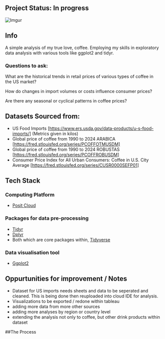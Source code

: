 ## Project Status: In progress 
![Imgur](https://imgur.com/kN2ygv1.gif)


##  Info
A simple analysis of my true love, coffee. Employing my skills in exploratory data analysis with various tools like ggplot2 and tidyr. 

### Questions to ask:
What are the historical trends in retail prices of various types of coffee in the US market? 

How do changes in import volumes or costs influence consumer prices? 

Are there any seasonal or cyclical patterns in coffee prices? 

## Datasets Sourced from:
* US Food Imports [https://www.ers.usda.gov/data-products/u-s-food-imports/] (Metrics given in kilos) 
* Global price of coffee from 1990 to 2024 ARABICA [https://fred.stlouisfed.org/series/PCOFFOTMUSDM]
* Global price of coffee from 1990 to 2024 ROBUSTAS [https://fred.stlouisfed.org/series/PCOFFROBUSDM]
* Consumer Price Index for All Urban Consumers: Coffee in U.S. City Average [https://fred.stlouisfed.org/series/CUSR0000SEFP01]


<!--- Further Develop --->
## Tech Stack

### Computing Platform
- [Posit Cloud](https://posit.co/products/cloud/cloud/)

### Packages for data pre-processing
- [Tidyr](https://tidyr.tidyverse.org/)
- [Dplyr](https://dplyr.tidyverse.org/)
- Both which are core packages within, [Tidyverse](https://www.tidyverse.org/)
### Data visualisation tool
- [Ggplot2](https://ggplot2.tidyverse.org/)


<!--- Points to add ---> 

## Oppurtunities for improvement / Notes
- Dataset for US imports needs sheets and data to be seperated and cleaned. This is being done then reuploaded into cloud IDE for analysis.
- Visualizations to be exported / redone within tableau
- adding more data from more other sources
- adding more analyses by region or country level
- extending the analysis not only to coffee, but other drink products within dataset
  
<!--- ## Acknowledgements ---> 

##The Process

<!--- 

Compiled a few sources for data and began thinnking of what i could ask of the data sets obtained
as well as how can I bring these together into one file? 
saved individual sheets from data XLS files as CSV files
installed and loaded "readr" package into R studio
changed necessary files to CSV format 
began upload and read the CSV files in R studio
 
Noticed some things about the data set :
- the Import dataset is seperated into three categories within a sheet 
1/ Sum of unroasted beans, roasted and instant coffee. Includes coffee husks and skins. 

2/ Includes coffee husks and skins and coffee substitutes. 

3/ Includes chicory and other substitutes for coffee. 

- Countries not listed in each section are assumed to not contribute to the imports in that category  
- the data I see the column after the SOURCE column might be irrelevant, I remove this column  
 
Realizing the table having these categories in one sheet causes issues for creating queries. Exported CSV , Working on separating the data into separate files in excel, then reuploading to work on them in POSIT 

 




3/30
Recapping. 4am suhoor, workout, game, nap, now focus work

---> 



  
